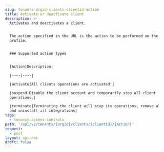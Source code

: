```yaml
---
slug: tenants-orgid-clients-clientid-action
title: Activate or deactivate client
description: >-
  Activates and deactivates a client.


  The action specified in the URL is the action to be performed on the client
  profile.


  ### Supported action types


  |Action|Description|

  |----|----|

  |activate|All clients operations are activated.|

  |suspend|Disable the client account and temporarily stop all client
  operations.|

  |terminate|Terminating the client will stop its operations, remove all agents,
  and uninstall all integrations|
tags:
  - tenancy-access-controls
path: '/api/v2/tenants/{orgId}/clients/{clientId}/{action}'
request:
  - post
layout: api-doc
draft: false
---
```

